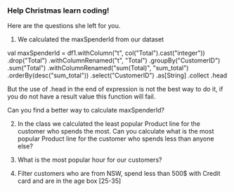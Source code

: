 ### Help Christmas learn coding!

Here are the questions she left for you.

1) We calculated the maxSpenderId from our dataset

val maxSpenderId = df1.withColumn("t", col("Total").cast("integer"))
.drop("Total")
.withColumnRenamed("t", "Total")
.groupBy("CustomerID")
.sum("Total")
.withColumnRenamed("sum(Total)", "sum_total")
.orderBy(desc("sum_total"))
.select("CustomerID")
.as[String]
.collect
.head 

But the use of .head in the end of expression is not the best way to do it, if you do not have a result value this function will fail.

Can you find a better way to calculate maxSpenderId?

2) In the class we calculated the least popular Product line for the customer who spends the most. Can you calculate what is the most popular Product line for the customer who spends less than anyone else?

3)  What is the most popular hour for our customers?

4) Filter customers who are from NSW, spend less than 500$ with Credit card and are in the age box [25-35]
